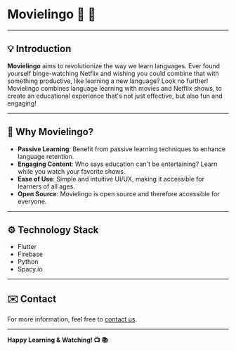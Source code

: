 # Movielingo :movie_camera: :book:

---

## :bulb: Introduction

**Movielingo** aims to revolutionize the way we learn languages. Ever found yourself binge-watching Netflix and wishing you could combine that with something productive, like learning a new language? Look no further! Movielingo combines language learning with movies and Netflix shows, to create an educational experience that's not just effective, but also fun and engaging!

---

## :dart: Why Movielingo?

* **Passive Learning**: Benefit from passive learning techniques to enhance language retention.
* **Engaging Content**: Who says education can't be entertaining? Learn while you watch your favorite shows.
* **Ease of Use**: Simple and intuitive UI/UX, making it accessible for learners of all ages.
* **Open Source**: Movielingo is open source and therefore accessible for everyone.

---

## :gear: Technology Stack

* Flutter
* Firebase
* Python
* Spacy.io

---

## :envelope: Contact

For more information, feel free to [contact us](mailto:constantin.unterkofler@code.berlin).

---

**Happy Learning & Watching! :tv: :books:**

